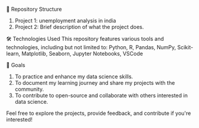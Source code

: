 📁 Repository Structure
  1. Project 1: unemployment analysis in india
  2. Project 2: Brief description of what the project does.

🛠 Technologies Used
  This repository features various tools and technologies, including but not limited to:
    Python, R, Pandas, NumPy, Scikit-learn, Matplotlib, Seaborn, Jupyter Notebooks, VSCode

🎯 Goals
  1. To practice and enhance my data science skills.
  2. To document my learning journey and share my projects with the community.
  3. To contribute to open-source and collaborate with others interested in data science.

Feel free to explore the projects, provide feedback, and contribute if you're interested!
